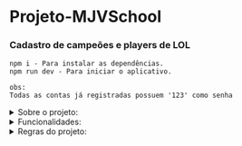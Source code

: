 # Projeto-MJVSchool

### Cadastro de campeões e players de LOL

```
npm i - Para instalar as dependências.
npm run dev - Para iniciar o aplicativo.

obs:
Todas as contas já registradas possuem '123' como senha
```
 <details>
  <summary>Sobre o projeto:</summary>
      <p align="justify">Um projeto baseado em League of Legends, neste projeto você será capaz de criar campeões e usuários/players. Apenas usuários logados poderão usufruir/testar da aplicação/rota. <br>
Algumas observações: <br>
level da conta é gerado automaticamente apenas por estética <br>
IP e RP são 'moedas' do jogo. Estão apenas por estética mesmo. <br>
</p>
  </details>
 <details>
  <summary>Funcionalidades:</summary>
      <p align="justify">
      1: CRUD completo<br>
      2: Exceptions Personalizadas<br>
      3: TOKENS de Autenticação <br>
      </p>
  </details>

   <details>
  <summary>Regras do projeto:</summary>
      <p align="justify">
      1: Utilizar boas práticas de criação de pastas/estruturação do projeto<br>
      2: Utilizar typescript para escrever o código<br>
      3: Utilizar express para roteamento da aplicação;<br>
      4: Criar no mínimo dois CRUD's(Create, Read, Update e Delete) completos de alguma funcionalidade, conectando com banco de dados MongoDB<br>
      5: Criar um endpoint para autenticação dos usuários da sua aplicação e devolver um token com expiração para 1 Hora<br>
      6: Criar no mínimo 4 endpoints que só poderão ser acessados por usuários autenticados.<br>
      </p>
  </details>
